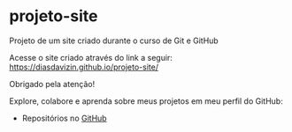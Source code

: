 # projeto-site
 Projeto de um site criado durante o curso de Git e GitHub

 Acesse o site criado através do link a seguir: https://diasdavizin.github.io/projeto-site/

 Obrigado pela atenção!

 Explore, colabore e aprenda sobre meus projetos em meu perfil do GitHub:
 * Repositórios no [GitHub](https://github.com/diasdavizin)